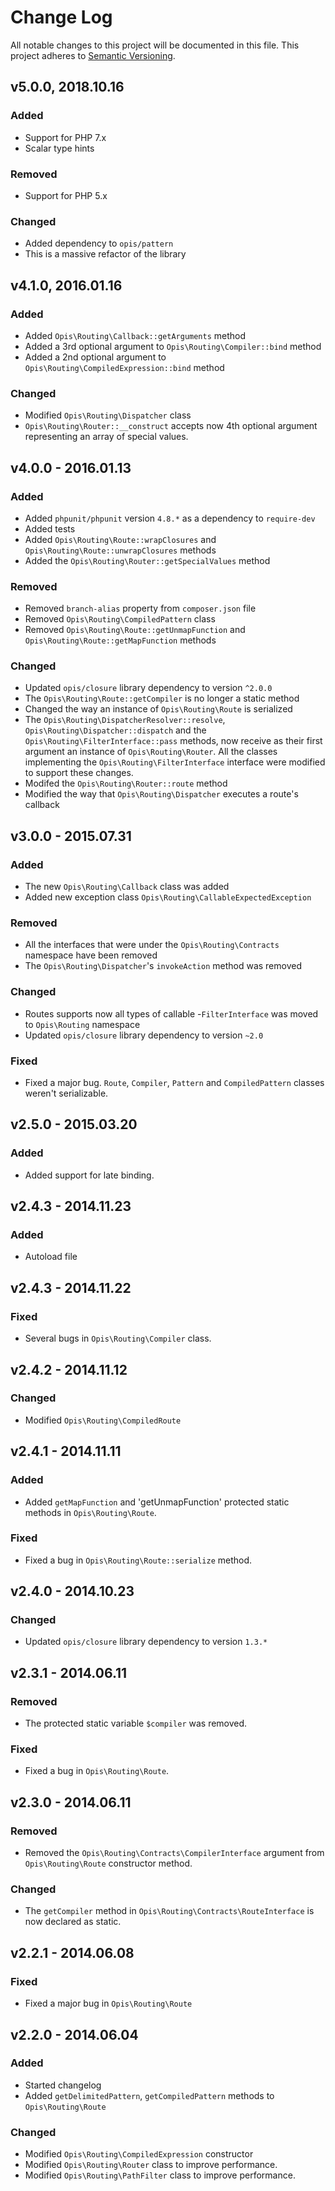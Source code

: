 # Change Log
All notable changes to this project will be documented in this file.
This project adheres to [Semantic Versioning](http://semver.org/).

## v5.0.0, 2018.10.16
### Added
- Support for PHP 7.x
- Scalar type hints

### Removed
- Support for PHP 5.x

### Changed
- Added dependency to `opis/pattern`
- This is a massive refactor of the library

## v4.1.0, 2016.01.16
### Added
- Added `Opis\Routing\Callback::getArguments` method
- Added a 3rd optional argument to `Opis\Routing\Compiler::bind` method
- Added a 2nd optional argument to `Opis\Routing\CompiledExpression::bind` method

### Changed
- Modified `Opis\Routing\Dispatcher` class
- `Opis\Routing\Router::__construct` accepts now 4th optional argument representing an array of special values.

## v4.0.0 - 2016.01.13
### Added
- Added `phpunit/phpunit` version `4.8.*` as a dependency to `require-dev`
- Added tests
- Added `Opis\Routing\Route::wrapClosures` and `Opis\Routing\Route::unwrapClosures` methods
- Added the `Opis\Routing\Router::getSpecialValues` method

### Removed
- Removed `branch-alias` property from `composer.json` file
- Removed `Opis\Routing\CompiledPattern` class
- Removed `Opis\Routing\Route::getUnmapFunction` and `Opis\Routing\Route::getMapFunction` methods

### Changed
- Updated `opis/closure` library dependency to version `^2.0.0`
- The `Opis\Routing\Route::getCompiler` is no longer a static method
- Changed the way an instance of `Opis\Routing\Route` is serialized
- The `Opis\Routing\DispatcherResolver::resolve`, `Opis\Routing\Dispatcher::dispatch` and the
`Opis\Routing\FilterInterface::pass` methods, now receive as their first argument an instance
of `Opis\Routing\Router`. All the classes implementing the `Opis\Routing\FilterInterface` interface 
were modified to support these changes.
- Modifed the `Opis\Routing\Router::route` method
- Modified the way that `Opis\Routing\Dispatcher` executes a route's callback

## v3.0.0 - 2015.07.31
### Added
- The new `Opis\Routing\Callback` class was added
- Added new exception class `Opis\Routing\CallableExpectedException`

### Removed
- All the interfaces that were under the `Opis\Routing\Contracts` namespace have been removed
- The `Opis\Routing\Dispatcher`'s `invokeAction` method was removed

### Changed
- Routes supports now all types of callable
-`FilterInterface` was moved to `Opis\Routing` namespace
- Updated `opis/closure` library dependency to version `~2.0`

### Fixed
- Fixed a major bug. `Route`, `Compiler`, `Pattern` and `CompiledPattern` classes weren't serializable.

## v2.5.0 - 2015.03.20
### Added
- Added support for late binding. 

## v2.4.3 - 2014.11.23
### Added
- Autoload file

## v2.4.3 - 2014.11.22
### Fixed
- Several bugs in `Opis\Routing\Compiler` class.

## v2.4.2 - 2014.11.12
### Changed
- Modified `Opis\Routing\CompiledRoute`

## v2.4.1 - 2014.11.11
### Added
- Added `getMapFunction` and 'getUnmapFunction' protected static methods in `Opis\Routing\Route`.

### Fixed
- Fixed a bug in `Opis\Routing\Route::serialize` method.

## v2.4.0 - 2014.10.23
### Changed
- Updated `opis/closure` library dependency to version `1.3.*`

## v2.3.1 - 2014.06.11
### Removed
- The protected static variable `$compiler` was removed.

### Fixed
- Fixed a bug in `Opis\Routing\Route`. 

## v2.3.0 - 2014.06.11
### Removed
- Removed the `Opis\Routing\Contracts\CompilerInterface` argument from `Opis\Routing\Route` constructor method.

### Changed
- The `getCompiler` method in `Opis\Routing\Contracts\RouteInterface` is now declared as static.

## v2.2.1 - 2014.06.08
### Fixed
- Fixed a major bug in `Opis\Routing\Route`

## v2.2.0 - 2014.06.04
### Added
- Started changelog
- Added `getDelimitedPattern`, `getCompiledPattern` methods to `Opis\Routing\Route`

### Changed
- Modified `Opis\Routing\CompiledExpression` constructor
- Modified `Opis\Routing\Router` class to improve performance.
- Modified `Opis\Routing\PathFilter` class to improve performance.
